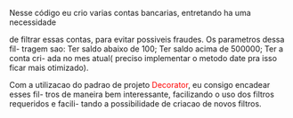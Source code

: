  <div><p>   Nesse código eu crio varias contas bancarias, entretando ha uma necessidade

de filtrar essas contas, para evitar possiveis fraudes. Os parametros dessa fil-
tragem sao: Ter saldo abaixo de 100; Ter saldo acima de 500000; Ter a conta cri-
ada no mes atual( preciso implementar o metodo date pra isso ficar mais otimizado).

</p>
<p>
    Com a utilizacao do padrao de projeto <spam style="color: red">Decorator</spam>, eu consigo encadear esses fil-
tros de maneira bem interessante, facilizando o uso dos filtros requeridos e facili-
tando a possibilidade de criacao de novos filtros.
</p>
</div>
